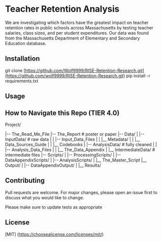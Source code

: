 # Teacher Retention Analysis
We are investigating which factors have the greatest impact on teacher retention rates in public schools across Massachusetts by testing teacher salaries, class sizes, and per student expenditures. Our data was found from the Massachusetts Department of Elementary and Secondary Education database.

## Installation
git clone [https://github.com/Wolf9999/RISE-Retention-Research.git](https://github.com/wolf9999/RISE-Retention-Research.git)
pip install -r requirements.txt

## Usage

## How to Navigate this Repo (TIER 4.0)
Project/

|-- The_Read_Me_File
|-- The_Report       # poster or paper
|-- Data/
|   |-- InputData/          # raw data
|   |   |-- Input_Data_Files
|   |   |__ Metadata/
|   |       |__ Data_Sources_Guide
|   |       |__ Codebooks
|   |-- AnalysisData/           # fully cleaned
|   |   |-- Analysis_Data_Files
|   |   |__ The_Data_Appendix
|   |__ IntermediateData/          # intermediate files
|-- Scripts/
|   |-- ProcessingScripts/
|   |-- DataAppendixScripts/
|   |-- AnalysisScripts/
|   |__ The_Master_Script
|__ Output/
|   |-- DataAppendixOutput/
|   |__ Results/


## Contributing
Pull requests are welcome. For major changes, please open an issue first to discuss what you would like to change.

Please make sure to update tests as appropriate

## License
[MIT] (https://choosealicense.com/licenses/mit/)







